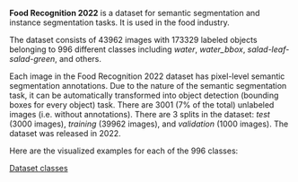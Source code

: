 **Food Recognition 2022** is a dataset for semantic segmentation and instance segmentation tasks. It is used in the food industry.

The dataset consists of 43962 images with 173329 labeled objects belonging to 996 different classes including *water*, *water_bbox*, *salad-leaf-salad-green*, and others.

Each image in the Food Recognition 2022 dataset has pixel-level semantic segmentation annotations. Due to the nature of the semantic segmentation task, it can be automatically transformed into object detection (bounding boxes for every object) task. There are 3001 (7% of the total) unlabeled images (i.e. without annotations). There are 3 splits in the dataset: *test* (3000 images), *training* (39962 images), and *validation* (1000 images). The dataset was released in 2022.

Here are the visualized examples for each of the 996 classes:

[Dataset classes](https://github.com/dataset-ninja/food-recognition/raw/main/visualizations/classes_preview.webm)
